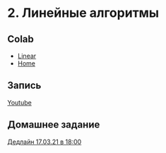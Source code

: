 # 2. Линейные алгоритмы

## Colab
* [Linear](https://colab.research.google.com/github/samstikhin/ml2022/blob/master/02-Linear/Linear.ipynb)
* [Home](https://colab.research.google.com/github/samstikhin/ml2022/blob/master/02-Linear/HomeLinear.ipynb)

## Запись
[Youtube](https://youtu.be/xhbqch9aQdM)


## Домашнее задание
[Дедлайн 17.03.21 в 18:00](https://ulearn.me/course/ml/Matrichnye_proizvodnye_2ae75f17-75b9-41f9-80dd-4b2d854fe65d)

